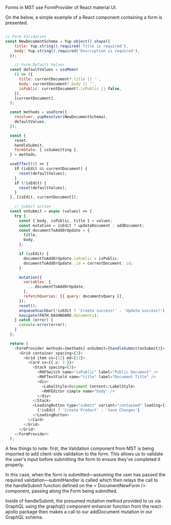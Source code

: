 Forms in MST use FormProvider of React material UI.

On the below, a simple example of a React component containing a form is presented.

~~~js

// Form Validation
const NewDocumentSchema = Yup.object().shape({
    title: Yup.string().required('Title is required'), 
    body: Yup.string().required('Description is required'),
  });

    // Form Default Values
  const defaultValues = useMemo(
    () => ({
      title: currentDocument?.title || '',
      body: currentDocument?.body || '',
      isPublic: currentDocument?.isPublic || false,
    }),
    [currentDocument],
  );

  const methods = useForm({
    resolver: yupResolver(NewDocumentSchema),
    defaultValues,
  });

  const {
    reset,
    handleSubmit,
    formState: { isSubmitting },
  } = methods;

  useEffect(() => {
    if (isEdit && currentDocument) {
      reset(defaultValues);
    }
    if (!isEdit) {
      reset(defaultValues);
    }
  }, [isEdit, currentDocument]);

    // Submit action
  const onSubmit = async (values) => {
    try {
      const { body, isPublic, title } = values;
      const mutation = isEdit ? updateDocument : addDocument;
      const documentToAddOrUpdate = {
        title,
        body,
      };

      if (isEdit) {
        documentToAddOrUpdate.isPublic = isPublic;
        documentToAddOrUpdate._id = currentDocument._id;
      }

      mutation({
        variables: {
          ...documentToAddOrUpdate,
        },
        refetchQueries: [{ query: documentsQuery }],
      });
      reset();
      enqueueSnackbar(!isEdit ? 'Create success!' : 'Update success!');
      navigate(PATH_DASHBOARD.documents);
    } catch (error) {
      console.error(error);
    }
  };

  return (
    <FormProvider methods={methods} onSubmit={handleSubmit(onSubmit)}>
      <Grid container spacing={3}>
        <Grid item xs={12} md={12}>
          <Card sx={{ p: 3 }}>
            <Stack spacing={3}>
              <RHFSwitch name="isPublic" label="Public Document" />
              <RHFTextField name="title" label="Document Title" />
              <div>
                <LabelStyle>Document Content</LabelStyle>
                <RHFEditor simple name="body" />
              </div>
            </Stack>
            <LoadingButton type="submit" variant="contained" loading={isSubmitting}>
              {!isEdit ? 'Create Product' : 'Save Changes'}
            </LoadingButton>
          </Card>
        </Grid>
      </Grid>
    </FormProvider>
  );

~~~

A few things to note: first, the Validation component from MST is being imported to add client-side validation to the form. This allows us to validate the user's input before submitting the form to ensure they've completed it properly.

In this case, when the form is submitted—assuming the user has passed the required validation—submitHandler is called which then relays the call to the handleSubmit function defined on the <span class="badge">< DocumentNewForm /></span> component, passing along the <span class="badge"> Form</span> being submitted.

Inside of handleSubmit, the presumed mutation method provided to us via GraphQL using the <span class="badge">graphql()</span> component enhancer function from the react-apollo package then makes a call to our <span class="badge">addDocument</span> mutation in our GraphQL schema.